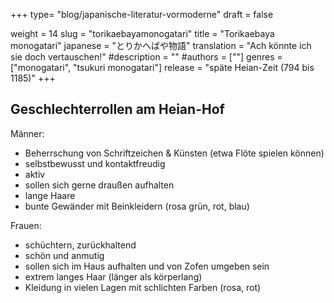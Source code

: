 +++
type= "blog/japanische-literatur-vormoderne"
draft = false

weight = 14
slug = "torikaebayamonogatari"
title = "Torikaebaya monogatari"
japanese = "とりかへばや物語"
translation = "Ach könnte ich sie doch vertauschen!"
#description = ""
#authors = [""]
genres = ["monogatari", "tsukuri monogatari"]
release = "späte Heian-Zeit (794 bis 1185)"
+++

## Geschlechterrollen am Heian-Hof

Männer:

- Beherrschung von Schriftzeichen & Künsten (etwa Flöte spielen können)
- selbstbewusst und kontaktfreudig
- aktiv
- sollen sich gerne draußen aufhalten
- lange Haare
- bunte Gewänder mit Beinkleidern (rosa grün, rot, blau)

Frauen:

- schüchtern, zurückhaltend
- schön und anmutig
- sollen sich im Haus aufhalten und von Zofen umgeben sein
- extrem langes Haar (länger als körperlang)
- Kleidung in vielen Lagen mit schlichten Farben (rosa, rot)
